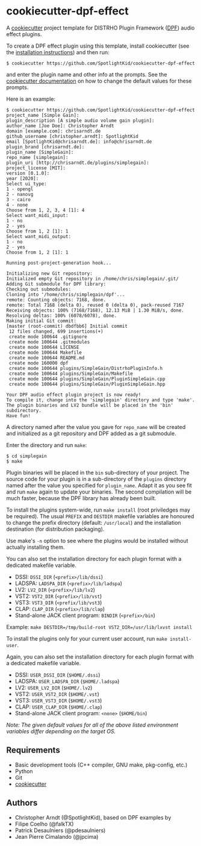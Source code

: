 cookiecutter-dpf-effect
=======================

A [cookiecutter] project template for DISTRHO Plugin Framework ([DPF]) audio
effect plugins.

To create a DPF effect plugin using this template, install cookiecutter (see
the [installation instructions]) and then run:

```console
$ cookiecutter https://github.com/SpotlightKid/cookiecutter-dpf-effect
```

and enter the plugin name and other info at the prompts. See the
[cookiecutter documentation] on how to change the default values for these
prompts.

Here is an example:

```console
$ cookiecutter https://github.com/SpotlightKid/cookiecutter-dpf-effect
project_name [Simple Gain]:
plugin_description [A simple audio volume gain plugin]:
author_name [Joe Doe]: Christopher Arndt
domain [example.com]: chrisarndt.de
github_username [christopher.arndt]: SpotlightKid
email [SpotlightKid@chrisarndt.de]: info@chrisarndt.de
plugin_brand [chrisarndt.de]:
plugin_name [SimpleGain]:
repo_name [simplegain]:
plugin_uri [http://chrisarndt.de/plugins/simplegain]:
project_license [MIT]:
version [0.1.0]:
year [2020]:
Select ui_type:
1 - opengl
2 - nanovg
3 - cairo
4 - none
Choose from 1, 2, 3, 4 [1]: 4
Select want_midi_input:
1 - no
2 - yes
Choose from 1, 2 [1]: 1
Select want_midi_output:
1 - no
2 - yes
Choose from 1, 2 [1]: 1

Running post-project-generation hook...

Initializing new Git repository:
Initialized empty Git repository in /home/chris/simplegain/.git/
Adding Git submodule for DPF library:
Checking out submodules:
Cloning into '/home/chris/simplegain/dpf'...
remote: Counting objects: 7168, done.
remote: Total 7168 (delta 0), reused 0 (delta 0), pack-reused 7167
Receiving objects: 100% (7168/7168), 12.13 MiB | 1.30 MiB/s, done.
Resolving deltas: 100% (6078/6078), done.
Making initial Git commit:
[master (root-commit) dbdfbb6] Initial commit
 12 files changed, 699 insertions(+)
 create mode 100644 .gitignore
 create mode 100644 .gitmodules
 create mode 100644 LICENSE
 create mode 100644 Makefile
 create mode 100644 README.md
 create mode 160000 dpf
 create mode 100644 plugins/SimpleGain/DistrhoPluginInfo.h
 create mode 100644 plugins/SimpleGain/Makefile
 create mode 100644 plugins/SimpleGain/PluginSimpleGain.cpp
 create mode 100644 plugins/SimpleGain/PluginSimpleGain.hpp

Your DPF audio effect plugin project is now ready!
To compile it, change into the 'simplegain' directory and type 'make'.
The plugin binaries and LV2 bundle will be placed in the 'bin' subdirectory.
Have fun!
```

A directory named after the value you gave for `repo_name` will be created
and initialized as a git repository and DPF added as a git submodule.

Enter the directory and run `make`:

```console
$ cd simplegain
$ make
```

Plugin binaries will be placed in the `bin` sub-directory of your project. The
source code for your plugin is in a sub-directory of the `plugins` directory
named after the value you specified for `plugin_name`. Adapt it as you see fit
and run `make` again to update your binaries. The second compilation will be
much faster, because the DPF library has already been built.

To install the plugins system-wide, run `make install` (root priviledges may be
required). The usual `PREFIX` and `DESTDIR` makefile variables are honoured to
change the prefix directory (default: `/usr/local`) and the installation
destination (for distribution packaging).

Use make's `-n` option to see where the plugins would be installed without
actually installing them.

You can also set the installation directory for each plugin format with a
dedicated makefile variable.

* DSSI: `DSSI_DIR` (`<prefix>/lib/dssi`)
* LADSPA: `LADSPA_DIR` (`<prefix>/lib/ladspa`)
* LV2: `LV2_DIR` (`<prefix>/lib/lv2`)
* VST2: `VST2_DIR` (`<prefix>/lib/vst`)
* VST3: `VST3_DIR` (`<prefix/lib/vst3`)
* CLAP: `CLAP_DIR` (`<prefix>/lib/clap`)
* Stand-alone JACK client program: `BINDIR` (`<prefix>/bin`)

Example: `make DESTDIR=/tmp/build-root VST2_DIR=/usr/lib/lxvst install`

To install the plugins only for your current user account, run
`make install-user`.

Again, you can also set the installation directory for each plugin format with
a dedicated makefile variable.

* DSSI: `USER_DSSI_DIR` (`$HOME/.dssi`)
* LADSPA: `USER_LADSPA_DIR` (`$HOME/.ladspa`)
* LV2: `USER_LV2_DIR` (`$HOME/.lv2`)
* VST2: `USER_VST2_DIR` (`$HOME/.vst`)
* VST3: `USER_VST3_DIR` (`$HOME/.vst3`)
* CLAP: `USER_CLAP_DIR` (`$HOME/.clap`)
* Stand-alone JACK client program: `<none>` (`$HOME/bin`)

*Note: The given default values for all of the above listed environment
variables differ depending on the target OS.*


Requirements
------------

* Basic development tools (C++ compiler, GNU make, pkg-config, etc.)
* Python
* Git
* [cookiecutter]


[cookiecutter]: https://github.com/audreyr/cookiecutter
[cookiecutter documentation]: https://cookiecutter.readthedocs.io/en/0.9.1/advanced_usage.html#user-config-0-7-0
[DPF]: https://github.com/DISTRHO/DPF
[installation instructions]: http://cookiecutter.readthedocs.org/en/latest/installation.html


Authors
-------

* Christopher Arndt (@SpotlightKid), based on DPF examples by
* Filipe Coelho (@falkTX)
* Patrick Desaulniers (@pdesaulniers)
* Jean Pierre Cimalando (@jpcima)
